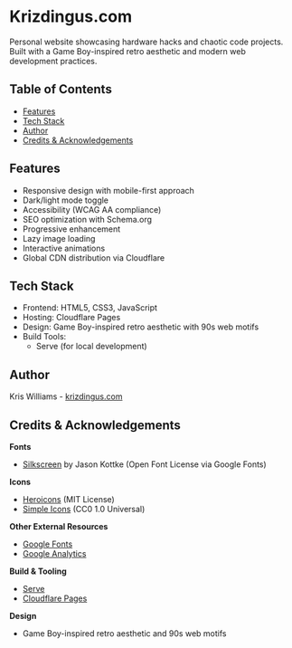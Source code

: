 # Krizdingus.com

Personal website showcasing hardware hacks and chaotic code projects. Built with a Game Boy-inspired retro aesthetic and modern web development practices.

## Table of Contents
- [Features](#features)
- [Tech Stack](#tech-stack)
- [Author](#author)
- [Credits & Acknowledgements](#credits--acknowledgements)

## Features

- Responsive design with mobile-first approach
- Dark/light mode toggle
- Accessibility (WCAG AA compliance)
- SEO optimization with Schema.org
- Progressive enhancement
- Lazy image loading
- Interactive animations
- Global CDN distribution via Cloudflare

## Tech Stack

- Frontend: HTML5, CSS3, JavaScript
- Hosting: Cloudflare Pages
- Design: Game Boy-inspired retro aesthetic with 90s web motifs
- Build Tools:
  - Serve (for local development)

## Author

Kris Williams - [krizdingus.com](https://krizdingus.com)

## Credits & Acknowledgements

**Fonts**
- [Silkscreen](https://fonts.google.com/specimen/Silkscreen) by Jason Kottke (Open Font License via Google Fonts)

**Icons**
- [Heroicons](https://heroicons.com/) (MIT License)
- [Simple Icons](https://simpleicons.org/) (CC0 1.0 Universal)

**Other External Resources**
- [Google Fonts](https://fonts.google.com/)
- [Google Analytics](https://analytics.google.com/)

**Build & Tooling**
- [Serve](https://github.com/vercel/serve)
- [Cloudflare Pages](https://pages.cloudflare.com/)

**Design**
- Game Boy-inspired retro aesthetic and 90s web motifs 